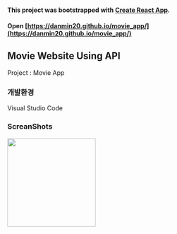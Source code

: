 #### This project was bootstrapped with [Create React App](https://github.com/facebook/create-react-app).
#### Open [https://danmin20.github.io/movie_app/](https://danmin20.github.io/movie_app/)

## Movie Website Using API
Project : Movie App

### 개발환경
Visual Studio Code

### ScreanShots
<img width="200" src="https://user-images.githubusercontent.com/50590192/71552813-03062380-2a47-11ea-84eb-872a144737ea.png">
